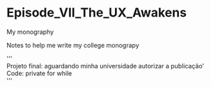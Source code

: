 # Episode_VII_The_UX_Awakens
My monography   

Notes to help me write my college monograpy   

'''   
Projeto final:  aguardando minha universidade autorizar a publicação'   
Code:  private for while   
'''   
